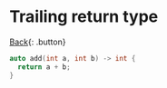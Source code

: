 # Trailing return type

[Back](../../index.md){: .button}

```cpp
auto add(int a, int b) -> int {
  return a + b;
}
```
